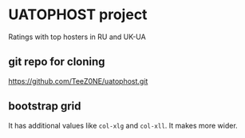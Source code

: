 # UATOPHOST project #
Ratings with top hosters in RU and UK-UA

## git repo for cloning ##
https://github.com/TeeZ0NE/uatophost.git

## bootstrap grid ##
It has additional values like `col-xlg` and `col-xll`. It makes more wider.